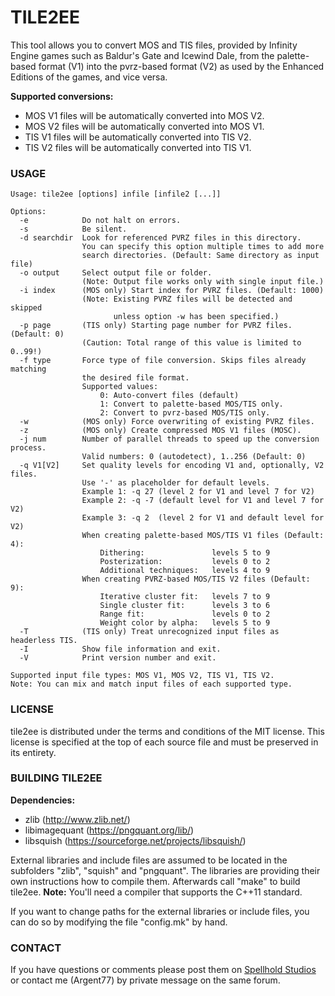 # TILE2EE

This tool allows you to convert MOS and TIS files, provided by Infinity Engine games such as Baldur's Gate and Icewind Dale, from the palette-based format (V1) into the pvrz-based format (V2) as used by the Enhanced Editions of the games, and vice versa.

**Supported conversions:**
* MOS V1 files will be automatically converted into MOS V2.
* MOS V2 files will be automatically converted into MOS V1.
* TIS V1 files will be automatically converted into TIS V2.
* TIS V2 files will be automatically converted into TIS V1.


### USAGE
```
Usage: tile2ee [options] infile [infile2 [...]]

Options:
  -e            Do not halt on errors.
  -s            Be silent.
  -d searchdir  Look for referenced PVRZ files in this directory.
                You can specify this option multiple times to add more
                search directories. (Default: Same directory as input file)
  -o output     Select output file or folder. 
                (Note: Output file works only with single input file.)
  -i index      (MOS only) Start index for PVRZ files. (Default: 1000)
                (Note: Existing PVRZ files will be detected and skipped
                       unless option -w has been specified.)
  -p page       (TIS only) Starting page number for PVRZ files. (Default: 0)
                (Caution: Total range of this value is limited to 0..99!)
  -f type       Force type of file conversion. Skips files already matching 
                the desired file format.
                Supported values:
                    0: Auto-convert files (default)
                    1: Convert to palette-based MOS/TIS only.
                    2: Convert to pvrz-based MOS/TIS only.
  -w            (MOS only) Force overwriting of existing PVRZ files.
  -z            (MOS only) Create compressed MOS V1 files (MOSC).
  -j num        Number of parallel threads to speed up the conversion process.
                Valid numbers: 0 (autodetect), 1..256 (Default: 0)
  -q V1[V2]     Set quality levels for encoding V1 and, optionally, V2 files.
                Use '-' as placeholder for default levels.
                Example 1: -q 27 (level 2 for V1 and level 7 for V2)
                Example 2: -q -7 (default level for V1 and level 7 for V2)
                Example 3: -q 2  (level 2 for V1 and default level for V2)
                When creating palette-based MOS/TIS V1 files (Default: 4):
                    Dithering:               levels 5 to 9
                    Posterization:           levels 0 to 2
                    Additional techniques:   levels 4 to 9
                When creating PVRZ-based MOS/TIS V2 files (Default: 9):
                    Iterative cluster fit:   levels 7 to 9
                    Single cluster fit:      levels 3 to 6
                    Range fit:               levels 0 to 2
                    Weight color by alpha:   levels 5 to 9
  -T            (TIS only) Treat unrecognized input files as headerless TIS.
  -I            Show file information and exit.
  -V            Print version number and exit.

Supported input file types: MOS V1, MOS V2, TIS V1, TIS V2.
Note: You can mix and match input files of each supported type.
```


### LICENSE

tile2ee is distributed under the terms and conditions of the MIT license. This license is specified at the top of each source file and must be preserved in its entirety.


### BUILDING TILE2EE
**Dependencies:**
- zlib (http://www.zlib.net/)
- libimagequant (https://pngquant.org/lib/)
- libsquish (https://sourceforge.net/projects/libsquish/)

External libraries and include files are assumed to be located in the subfolders "zlib", "squish" and "pngquant". The libraries are providing their own instructions how to compile them. Afterwards call "make" to build tile2ee. **Note:** You'll need a compiler that supports the C++11 standard.

If you want to change paths for the external libraries or include files, you can do so by modifying the file "config.mk" by hand.


### CONTACT
If you have questions or comments please post them on [Spellhold Studios](http://www.shsforums.net/topic/58219-tile2ee-a-mos-and-tis-converter/) or contact me (Argent77) by private message on the same forum.
